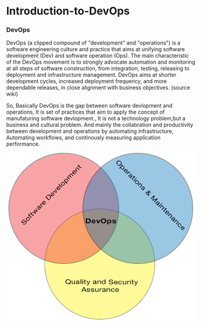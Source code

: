 # Introduction-to-DevOps

### DevOps
   
   DevOps (a clipped compound of "development" and "operations") is a software engineering culture and practice that aims at unifying software development (Dev) and software operation (Ops). The main characteristic of the DevOps movement is to strongly advocate automation and monitoring at all steps of software construction, from integration, testing, releasing to deployment and infrastructure management. DevOps aims at shorter development cycles, increased deployment frequency, and more dependable releases, in close alignment with business objectives. (source wiki)
   
   So, Basically DevOps is the gap between software devlopment and operations, It is set of practices that aim to apply the concept of manufaturing software devlopment., It is not a technology problem,but a business and cultural problem. And mainly the collabration and productivity between development and operations by automating infrastructure, Automating workflows, and continously measuring application performance.
   
   
   ![DevOps Collabrations](https://github.com/DevOpsStuff/Introduction-to-DevOps/blob/master/Devops.png)
   
   
   
 
